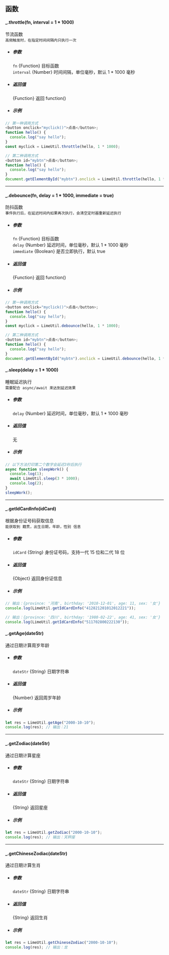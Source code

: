 ## 函数

#### \_.throttle(fn, interval = 1 \* 1000)

节流函数  
`高频触发时，在指定时间间隔内只执行一次`

- ##### 参数

  `fn` {Function} 目标函数  
  `interval` {Number} 时间间隔，单位毫秒，默认 1 \* 1000 毫秒

- ##### 返回值

  {Function} 返回 function()

- ##### 示例

```javascript
// 第一种调用方式
<button onclick="myclick()">点击</button>;
function hello() {
  console.log("say hello");
}
const myclick = LimeUtil.throttle(hello, 1 * 1000);

// 第二种调用方式
<button id="mybtn">点击</button>;
function hello() {
  console.log("say hello");
}
document.getElementById("mybtn").onclick = LimeUtil.throttle(hello, 1 * 1000);
```

---

#### \_.debounce(fn, delay = 1 \* 1000, immediate = true)

防抖函数  
`事件执行后，在延迟时间内如果再次执行，会清空定时器重新延迟执行`

- ##### 参数

  `fn` {Function} 目标函数  
  `delay` {Number} 延迟时间，单位毫秒，默认 1 \* 1000 毫秒  
  `immediate` {Boolean} 是否立即执行，默认 true

- ##### 返回值

  {Function} 返回 function()

- ##### 示例

```javascript
// 第一种调用方式
<button onclick="myclick()">点击</button>;
function hello() {
  console.log("say hello");
}
const myclick = LimeUtil.debounce(hello, 1 * 1000);

// 第二种调用方式
<button id="mybtn">点击</button>;
function hello() {
  console.log("say hello");
}
document.getElementById("mybtn").onclick = LimeUtil.debounce(hello, 1 * 1000);
```

#### \_.sleep(delay = 1 \* 1000)

睡眠延迟执行  
`需要配合 async/await 来达到延迟效果`

- ##### 参数

  `delay` {Number} 延迟时间，单位毫秒，默认 1 \* 1000 毫秒

- ##### 返回值

  无

- ##### 示例

```javascript
// 以下方法打印第二个数字会延迟3秒后执行
async function sleepWork() {
  console.log(1);
  await LimeUtil.sleep(3 * 1000);
  console.log(2);
}
sleepWork();
```

---

<!-- 身份证信息，年龄，生肖，星座 -->

#### \_.getIdCardInfo(idCard)

根据身份证号码获取信息  
`能获取到 籍贯，出生日期，年龄，性别 信息`

- ##### 参数

  `idCard` {String} 身份证号码，支持一代 15 位和二代 18 位

- ##### 返回值

  {Object} 返回身份证信息

- ##### 示例

```javascript
// 输出：{province: '河南', birthday: '2010-12-01', age: 11, sex: '女'}
console.log(LimeUtil.getIdCardInfo("412821201012012221"));

// 输出：{province: '四川', birthday: '1980-02-22', age: 41, sex: '女'}
console.log(LimeUtil.getIdCardInfo("511702800222130"));
```

#### \_.getAge(dateStr)

通过日期计算周岁年龄

- ##### 参数

  `dateStr` {String} 日期字符串

- ##### 返回值

  {Number} 返回周岁年龄

- ##### 示例

```javascript
let res = LimeUtil.getAge("2000-10-10");
console.log(res); // 输出：21
```

---

#### \_.getZodiac(dateStr)

通过日期计算星座

- ##### 参数

  `dateStr` {String} 日期字符串

- ##### 返回值

  {String} 返回星座

- ##### 示例

```javascript
let res = LimeUtil.getZodiac("2000-10-10");
console.log(res); // 输出：天秤座
```

---

#### \_.getChineseZodiac(dateStr)

通过日期计算生肖

- ##### 参数

  `dateStr` {String} 日期字符串

- ##### 返回值

  {String} 返回生肖

- ##### 示例

```javascript
let res = LimeUtil.getChineseZodiac("2000-10-10");
console.log(res); // 输出：龙
```
